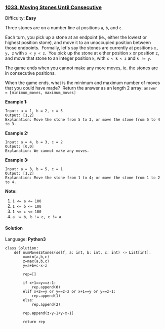 ### [1033\. Moving Stones Until Consecutive](https://leetcode.com/problems/moving-stones-until-consecutive/)

Difficulty: **Easy**


Three stones are on a number line at positions `a`, `b`, and `c`.

Each turn, you pick up a stone at an endpoint (ie., either the lowest or highest position stone), and move it to an unoccupied position between those endpoints.  Formally, let's say the stones are currently at positions `x, y, z` with `x < y < z`.  You pick up the stone at either position `x` or position `z`, and move that stone to an integer position `k`, with `x < k < z` and `k != y`.

The game ends when you cannot make any more moves, ie. the stones are in consecutive positions.

When the game ends, what is the minimum and maximum number of moves that you could have made?  Return the answer as an length 2 array: `answer = [minimum_moves, maximum_moves]`

**Example 1:**

```
Input: a = 1, b = 2, c = 5
Output: [1,2]
Explanation: Move the stone from 5 to 3, or move the stone from 5 to 4 to 3.
```


**Example 2:**

```
Input: a = 4, b = 3, c = 2
Output: [0,0]
Explanation: We cannot make any moves.
```


**Example 3:**

```
Input: a = 3, b = 5, c = 1
Output: [1,2]
Explanation: Move the stone from 1 to 4; or move the stone from 1 to 2 to 4.
```


**Note:**

1.  `1 <= a <= 100`
2.  `1 <= b <= 100`
3.  `1 <= c <= 100`
4.  `a != b, b != c, c != a`


#### Solution

Language: **Python3**

```python3
class Solution:
    def numMovesStones(self, a: int, b: int, c: int) -> List[int]:
        x=min(a,b,c)
        z=max(a,b,c)
        y=a+b+c-x-z
        
        rep=[]
        
        if x+1==y==z-1:
            rep.append(0)
        elif x+2==y or y==z-2 or x+1==y or y==z-1:
            rep.append(1)
        else:
            rep.append(2)
            
        rep.append(z-y-1+y-x-1)
        
        return rep
```
